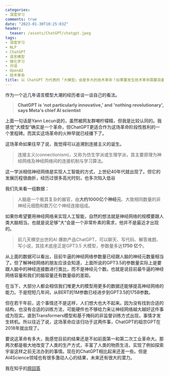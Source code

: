 ```yaml
---
categories:
- 深度学习
comments: true
date: "2023-01-30T10:25:03Z"
header:
  teaser: /assets/ChatGPT/chatgpt.jpeg
tags:
- 深度学习
- NLP
- ChatGPT
- 语言模型
- 强化学习
- 对话
- OpenAI
- 技术革命
title: 以 ChatGPT 为代表的「大模型」会是多大的技术革命？如果要发生技术革命需要具备哪些条件？
---
```


作为一个近几年语言模型大潮的经历者谈一谈自己的看法。

> ****ChatGPT is 'not particularly innovative,' and 'nothing revolutionary', says Meta's chief AI scientist****
> 

上面一句话是Yann Lecun说的，虽然被网友群嘲柠檬精，但我是比较认同的。我感觉”大模型“确实是一个革命，但ChatGPT更适合作为这场革命阶段性胜利的一个里程碑。而其实这场革命的火种早就已经播下了。

这场革命如果往早了说，我觉得可以追溯到连接主义的诞生。

> 连接主义(connectionism)，又称为仿生学派或生理学派，其主要原理为神经网络及神经网络间的连接机制与学习算法。
> 

这一学派相信神经网络是实现人工智能的方式，上世纪40年代就出现了。但它的发展历程很曲折，经历过很多高光时刻，也多次陷入低谷

我们先来看一组数据：

> 人脑是一个极其复杂的器官，由**大约1000亿个神经元**、大致相同数量的非神经元细胞和数万亿个神经连接组成。
> 

如果你希望要用神经网络来实现人工智能，自然的想法就是神经网络的规模要跟人类大脑相当。也就是说足够”大“会是一个非常朴素的需求，他并不是最近才出现的。

> 前几天横空出世的AI 爆款产品ChatGPT，可以聊天、写代码、解答难题、写小说，其技术底座正是GPT3.5 大模型，参数量多达**1750 亿个**。
> 

从上面的数据可以看出，目前牛逼的神经网络参数量已经跟人脑的神经元数量相当了。但了解神经网络的朋友应该会知道，上面所说的GPT3.5的参数量实际上是要跟人脑中的神经连接数进行类比，而不是神经元个数。也就是说目前最牛逼的神经网络容量和我们的脑容量还有数量级的差距。

在当下，大部分人都会相信我们堆更大的模型用更多的数据还能够提高神经网络的能力。于是短短几年间，从BERT的1M参数已经进步到GPT3.5的175B参数。

但在若干年前，这个事情还不是这样，人们想大也大不起来。因为没有找到合适的结构，也没有合适的训练方法，可能硬件也不够给力来让神经网络越大越好这件事成为现实。直到Transformers模型和基于掩码的非监督训练方式出现，事情才发生转机。所以往近了说，这场革命应该归功于这两件事，ChatGPT的祖宗GPT在2018年就出现了。

要说这革命有多大，我感觉目前的结果还是不如前面第一和第二次工业革命大。那两次都是极大地改变了人类的生产方式，丰富了人类的物质生活，实现了例如探索宇宙这样之前无法办到的事情。现在的ChatGPT相比起来还差一些。但是AI4Science领域也有很多激动人心的结果，未来还有很大的潜力。

我在知乎的[原回答](https://www.zhihu.com/answer/2868758511)